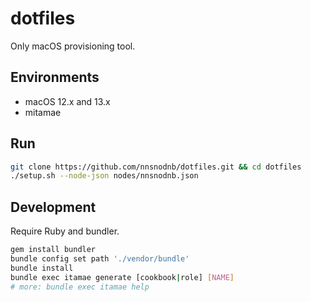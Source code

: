 # dotfiles

Only macOS provisioning tool.

## Environments

- macOS 12.x and 13.x
- mitamae

## Run

```bash
git clone https://github.com/nnsnodnb/dotfiles.git && cd dotfiles
./setup.sh --node-json nodes/nnsnodnb.json
```

## Development

Require Ruby and bundler.

```bash
gem install bundler
bundle config set path './vendor/bundle'
bundle install
bundle exec itamae generate [cookbook|role] [NAME]
# more: bundle exec itamae help
```
